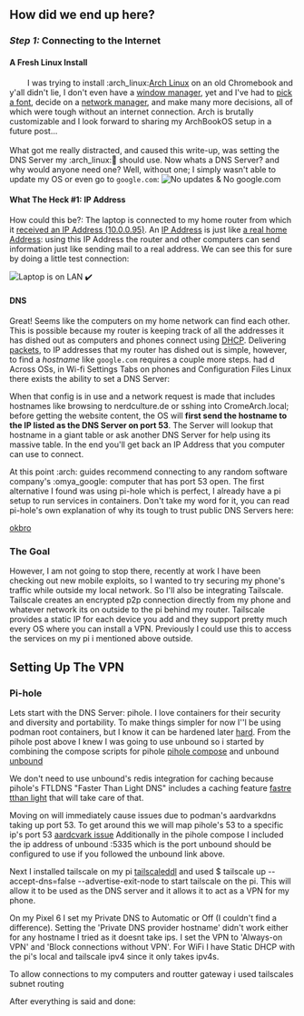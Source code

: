 ## How did we end up here?

### *Step 1:* Connecting to the Internet
#### A Fresh Linux Install
&nbsp;&nbsp;&nbsp;&nbsp;&nbsp;&nbsp;&nbsp;&nbsp;I was trying to install :arch_linux:[Arch Linux](https://archlinux.org/) on an old Chromebook and y'all didn't lie, I don't even have a [window manager](https://en.wikipedia.org/wiki/Window_manager), yet and I've had to [pick a font](https://wiki.archlinux.org/title/Font_configuration), decide on a [network manager](https://wiki.archlinux.org/title/Network_configuration#Network_managers), and make many more decisions, all of which were tough without an internet connection. Arch is brutally customizable and I look forward to sharing my ArchBookOS setup in a future post...
<br/><br/>
What got me really distracted, and caused this write-up, was setting the DNS Server my :arch_linux:📖 should use. Now whats a DNS Server? and why would anyone need one? Well, without one; I simply wasn't able to update my OS or even go to `google.com`:
![No updates & No google.com](/2/image.png)


#### **What The Heck #1:** IP Address
How could this be?: The laptop is connected to my home router from which it [received an IP Address (10.0.0.95)](https://learn.microsoft.com/en-us/windows-server/networking/technologies/dhcp/dhcp-top). An [IP Address](https://en.wikipedia.org/wiki/IP_address) is just like [a real home Address](https://en.wikipedia.org/wiki/House_numbering): using this IP Address the router and other computers can send information just like sending mail to a real address. We can see this for sure by doing a little test connection:

![Laptop is on LAN :heavy_check_mark:](/2/image2.png)

#### DNS
Great! Seems like the computers on my home network can find each other. This is possible because my router is keeping track of all the addresses it has dished out as computers and phones connect using [DHCP](https://learn.microsoft.com/en-us/windows-server/networking/technologies/dhcp/dhcp-top). Delivering [packets](https://en.wikipedia.org/wiki/Network_packet), to IP addresses that my router has dished out is simple, however, to find a *hostname* like `google.com` requires a couple more steps. had d Across OSs, in Wi-fi Settings Tabs on phones and Configuration Files Linux there exists the ability to set a DNS Server: 

When that config is in use and a network request is made that includes hostnames like browsing to nerdculture.de or sshing into CromeArch.local; before getting the website content, the OS will <b>first send the hostname to the IP listed as the DNS Server on port 53</code></b>. The Server will lookup that hostname in a giant table or ask another DNS Server for help using its massive table. In the end you'll get back an IP Address that you computer can use to connect. 

At this point :arch: guides recommend connecting to any random software company's :omya_google: computer that has port 53 open. The first alternative I found was using pi-hole which is perfect, I already have a pi setup to run services in containers. Don't take my word for it, you can read pi-hole's own explanation of why its tough to trust public DNS Servers here:

[okbro](https://docs.pi-hole.net/guides/dns/unbound/)

### The Goal 
However, I am not going to stop there, recently at work I have been checking out new mobile exploits, so I wanted to try securing my phone's traffic while outside my local network. So I'll also be integrating Tailscale. Tailscale creates an encrypted p2p connection directly from my phone and whatever network its on outside to the pi behind my router. Tailscale provides a static IP for each device you add and they support pretty much every OS where you can install a VPN. Previously I could use this to access the services on my pi i mentioned above outside.

## Setting Up The VPN

### Pi-hole
Lets start with the DNS Server: pihole. I love containers for their security and diversity and portability. To make things simpler for now I''l be using podman root containers, but I know it can be hardened later [hard](https://b-woody.com/posts/2022-05-12-pihole-on-a-rootless-podman-container/). From the pihole post above I knew I was going to use unbound so i started by combining the compose scripts for pihole [pihole compose](https://hub.docker.com/r/pihole/pihole) and unbound [unbound](https://hub.docker.com/r/klutchell/unbound)

We don't need to use unbound's redis integration for caching because pihole's FTLDNS "Faster Than Light DNS" includes a caching feature [fastre tthan light](https://docs.pi-hole.net/ftldns/dns-cache/) that will take care of that. 

Moving on will immediately cause issues due to podman's aardvarkdns taking up port 53. To get around this we will map pihole's 53 to a specific ip's port 53 [aardcvark issue](https://github.com/containers/podman/discussions/14242) Additionally in the pihole compose I included the ip address of unbound :5335 which is the port unbound should be configured to use if you followed the unbound link above.

Next I installed tailscale on my pi [tailscaleddl](https://tailscale.com/download) and used $ tailscale up --accept-dns=false --advertise-exit-node to start tailscale on the pi. This will allow it to be used as the DNS server and it allows it to act as a VPN for my phone.

On my Pixel 6 I set my Private DNS to Automatic or Off (I couldn't find a difference). Setting the 'Private DNS provider hostname'  didn't work either for any hostname I tried as it doesnt take ips. I set the VPN to 'Always-on VPN' and 'Block connections without VPN'. For WiFi I have Static DHCP with the pi's local and tailscale ipv4 since it only takes ipv4s.

To allow connections to my computers and routter gateway i used tailscales subnet routing


After everything is said and done:
